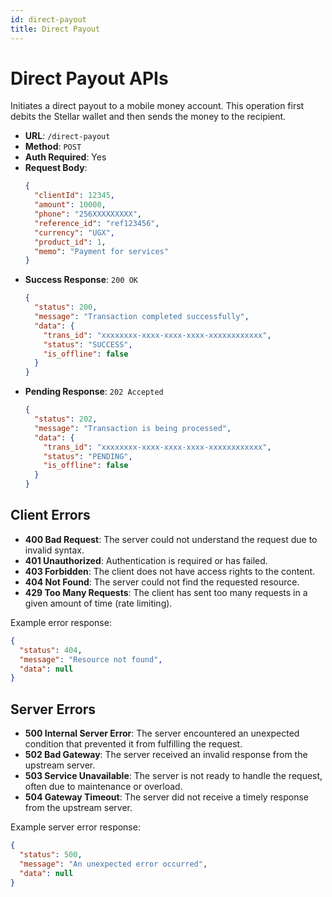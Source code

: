 ```yaml
---
id: direct-payout
title: Direct Payout
---
```


# Direct Payout APIs

Initiates a direct payout to a mobile money account. This operation first debits the Stellar wallet and then sends the money to the recipient.

- **URL**: `/direct-payout`
- **Method**: `POST`
- **Auth Required**: Yes
- **Request Body**:
  ```json
  {
    "clientId": 12345,
    "amount": 10000,
    "phone": "256XXXXXXXXX",
    "reference_id": "ref123456",
    "currency": "UGX",
    "product_id": 1,
    "memo": "Payment for services"
  }
  ```
- **Success Response**: `200 OK`
  ```json
  {
    "status": 200,
    "message": "Transaction completed successfully",
    "data": {
      "trans_id": "xxxxxxxx-xxxx-xxxx-xxxx-xxxxxxxxxxxx",
      "status": "SUCCESS",
      "is_offline": false
    }
  }
  ```
- **Pending Response**: `202 Accepted`
  ```json
  {
    "status": 202,
    "message": "Transaction is being processed",
    "data": {
      "trans_id": "xxxxxxxx-xxxx-xxxx-xxxx-xxxxxxxxxxxx",
      "status": "PENDING",
      "is_offline": false
    }
  }
  ```


## Client Errors

- **400 Bad Request**: The server could not understand the request due to invalid syntax.
- **401 Unauthorized**: Authentication is required or has failed.
- **403 Forbidden**: The client does not have access rights to the content.
- **404 Not Found**: The server could not find the requested resource.
- **429 Too Many Requests**: The client has sent too many requests in a given amount of time (rate limiting).

Example error response:

```json
{
  "status": 404,
  "message": "Resource not found",
  "data": null
}
```

## Server Errors

- **500 Internal Server Error**: The server encountered an unexpected condition that prevented it from fulfilling the request.
- **502 Bad Gateway**: The server received an invalid response from the upstream server.
- **503 Service Unavailable**: The server is not ready to handle the request, often due to maintenance or overload.
- **504 Gateway Timeout**: The server did not receive a timely response from the upstream server.

Example server error response:

```json
{
  "status": 500,
  "message": "An unexpected error occurred",
  "data": null
}
```